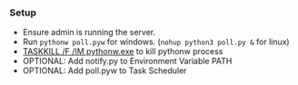 ### Setup
- Ensure admin is running the server.
- Run `pythonw poll.pyw` for windows. (`nohup python3 poll.py &` for linux)
- [TASKKILL /F /IM pythonw.exe](https://medium.com/@sakethvrudraraju/how-to-run-a-python-script-in-the-background-on-windows-95987864ef3e) to kill pythonw process
- OPTIONAL: Add notify.py to Environment Variable PATH
- OPTIONAL: Add poll.pyw to Task Scheduler

